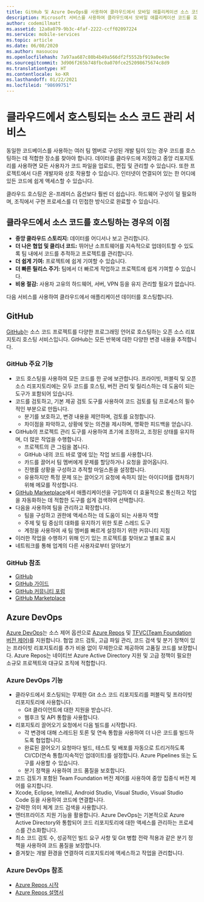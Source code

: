 ```yaml
---
title: GitHub 및 Azure DevOps를 사용하여 클라우드에서 모바일 애플리케이션 소스 코드 호스팅
description: Microsoft 서비스를 사용하여 클라우드에서 모바일 애플리케이션 코드를 호스팅하는 서비스에 대해 알아봅니다.
author: codemillmatt
ms.assetid: 12a8a079-9b3c-4faf-2222-ccff02097224
ms.service: mobile-services
ms.topic: article
ms.date: 06/08/2020
ms.author: masoucou
ms.openlocfilehash: 7a97aa687c80b4b49a566df2f5552bf919a0ec9e
ms.sourcegitcommit: 3d906f265b748fbc0a070fce252098675674c8d9
ms.translationtype: HT
ms.contentlocale: ko-KR
ms.lasthandoff: 01/22/2021
ms.locfileid: "98699751"
---
```

# <a name="cloud-hosted-source-code-management-services"></a>클라우드에서 호스팅되는 소스 코드 관리 서비스

동일한 코드베이스를 사용하는 여러 팀 멤버로 구성된 개발 팀이 있는 경우 코드를 호스팅하는 데 적합한 장소를 찾아야 합니다. 데이터를 클라우드에 저장하고 중앙 리포지토리를 사용하면 모든 사용자가 코드 파일을 업로드, 편집 및 관리할 수 있습니다. 또한 프로젝트에서 다른 개발자와 상호 작용할 수 있습니다. 인터넷이 연결되어 있는 한 어디에 있든 코드에 쉽게 액세스할 수 있습니다.

클라우드 호스팅은 온-프레미스 옵션보다 훨씬 더 쉽습니다. 하드웨어 구성이 덜 필요하며, 조직에서 구현 프로세스를 더 민첩한 방식으로 완료할 수 있습니다.

## <a name="benefits-of-hosting-source-code-in-the-cloud"></a>클라우드에서 소스 코드를 호스팅하는 경우의 이점

- **중앙 클라우드 스토리지:** 데이터를 어디서나 보고 관리합니다.
- **더 나은 협업 및 클리너 코드:** 뛰어난 소프트웨어를 지속적으로 업데이트할 수 있도록 팀 내에서 코드를 추적하고 프로젝트를 관리합니다.
- **더 쉽게 기여:** 프로젝트에 쉽게 기여할 수 있습니다.
- **더 빠른 릴리스 주기:** 팀에서 더 빠르게 작업하고 프로젝트에 쉽게 기여할 수 있습니다.
- **비용 절감:** 사용자 고유의 하드웨어, 서버, VPN 등을 유지 관리할 필요가 없습니다.

다음 서비스를 사용하여 클라우드에서 애플리케이션 데이터를 호스팅합니다.

## <a name="github"></a>GitHub

[GitHub](https://github.com/)는 소스 코드 프로젝트를 다양한 프로그래밍 언어로 호스팅하는 오픈 소스 리포지토리 호스팅 서비스입니다. GitHub는 모든 반복에 대한 다양한 변경 내용을 추적합니다.

### <a name="github-key-features"></a>GitHub 주요 기능

- 코드 호스팅을 사용하여 모든 코드를 한 곳에 보관합니다. 프라이빗, 퍼블릭 및 오픈 소스 리포지토리에는 모두 코드를 호스팅, 버전 관리 및 릴리스하는 데 도움이 되는 도구가 포함되어 있습니다.
- 코드를 검토하고, 기본 제공 검토 도구를 사용하여 코드 검토를 팀 프로세스의 필수적인 부분으로 만듭니다.
  - 분기를 보호하고, 변경 내용을 제안하며, 검토를 요청합니다.
  - 차이점을 파악하고, 상황에 맞는 의견을 제시하며, 명확한 피드백을 얻습니다.
- GitHub의 프로젝트 관리 도구를 사용하여 초기에 조정하고, 조정된 상태를 유지하며, 더 많은 작업을 수행합니다.
  - 프로젝트의 큰 그림을 봅니다.
  - GitHub 내의 코드 바로 옆에 있는 작업 보드를 사용합니다.
  - 카드를 끌어서 팀 멤버에게 문제를 할당하거나 요청을 끌어옵니다.
  - 진행률 상황을 구성하고 추적할 마일스톤을 설정합니다.
  - 유용하지만 특정 문제 또는 끌어오기 요청에 속하지 않는 아이디어를 캡처하기 위해 메모를 작성합니다.
- [GitHub Marketplace](https://github.com/marketplace)에서 애플리케이션을 구입하여 더 효율적으로 통신하고 작업을 자동화하는 데 적합한 도구를 쉽게 검색하여 선택합니다.
- 다음을 사용하여 팀을 관리하고 확장합니다. 
  - 팀을 구성하고 권한에 액세스하는 데 도움이 되는 사용자 역할
  - 주제 및 팀 중심의 대화를 유지하기 위한 토론 스레드 도구
  - 계정을 사용하여 새 팀 멤버를 빠르게 설정하기 위한 커뮤니티 지침
- 이러한 작업을 수행하기 위해 인기 있는 프로젝트를 찾아보고 별표로 표시
- 네트워크를 통해 업계의 다른 사용자로부터 알아보기

### <a name="github-references"></a>GitHub 참조

- [GitHub](https://github.com/)
- [GitHub 가이드](https://guides.github.com/)
- [GitHub 커뮤니티 포럼](https://github.community/)
- [GitHub Marketplace](https://github.com/marketplace)

## <a name="azure-devops"></a>Azure DevOps

[Azure DevOps](https://azure.microsoft.com/services/devops/)는 소스 제어 옵션으로 [Azure Repos](https://azure.microsoft.com/services/devops/repos/) 및 [TFVC(Team Foundation 버전 제어)](/azure/devops/repos/tfvc/index)를 지원합니다. 협업 코드 검토, 고급 파일 관리, 코드 검색 및 분기 정책이 있는 프라이빗 리포지토리를 추가 비용 없이 무제한으로 제공하여 고품질 코드를 보장합니다. Azure Repos는 네이티브 Azure Active Directory 지원 및 고급 정책이 필요한 소규모 프로젝트와 대규모 조직에 적합합니다.

### <a name="azure-devops-features"></a>Azure DevOps 기능

- 클라우드에서 호스팅되는 무제한 Git 소스 코드 리포지토리를 퍼블릭 및 프라이빗 리포지토리에 사용합니다.
  - Git 클라이언트에 대한 지원을 받습니다.
  - 웹후크 및 API 통합을 사용합니다.
- 리포지토리 끌어오기 요청에서 다음 빌드를 시작합니다.
  - 각 변경에 대해 스레드된 토론 및 연속 통합을 사용하여 더 나은 코드를 빌드하도록 협업합니다.
  - 완료된 끌어오기 요청마다 빌드, 테스트 및 배포를 자동으로 트리거하도록 CI/CD(연속 통합/지속적인 업데이트)를 설정합니다. Azure Pipelines 또는 도구를 사용할 수 있습니다.
  - 분기 정책을 사용하여 코드 품질을 보호합니다.
- 코드 검토가 포함된 Team Foundation 버전 제어를 사용하여 중앙 집중식 버전 제어를 유지합니다.
- Xcode, Eclipse, IntelliJ, Android Studio, Visual Studio, Visual Studio Code 등을 사용하여 코드에 연결합니다.
- 강력한 의미 체계 코드 검색을 사용합니다.
- 엔터프라이즈 지원 기능을 활용합니다. Azure DevOps는 기본적으로 Azure Active Directory와 통합되어 코드 리포지토리에 대한 액세스를 관리하는 프로세스를 간소화합니다.
- 최소 코드 검토 수, 성공적인 빌드 요구 사항 및 Git 병합 전략 적용과 같은 분기 정책을 사용하여 코드 품질을 보장합니다.
- 즐겨찾는 개발 환경을 연결하여 리포지토리에 액세스하고 작업을 관리합니다.

### <a name="azure-devops-references"></a>Azure DevOps 참조

- [Azure Repos 시작](https://azure.microsoft.com/services/devops/repos/) 
- [Azure Repos 설명서](/azure/devops/repos)